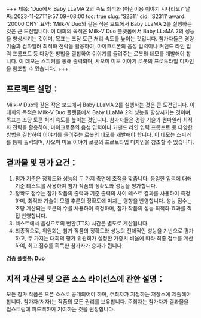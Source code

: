 +++
제목: 'Duo에서 Baby LLaMA 2의 속도 최적화 (어린이용 이야기 시나리오)'
날짜: 2023-11-27T19:57:09+08:00
toc: true
slug: 'S2311'
cid: 'S2311'
award: '20000 CNY'
요약: 'Milk-V Duo와 같은 작은 보드에서 Baby LLaMA 2를 실행하는 것은 큰 도전입니다. 이 대회의 목적은 Milk-V Duo 플랫폼에서 Baby LLaMA 2의 성능을 향상시키는 것이며, 목표는 초당 토큰 처리 속도를 높이는 것입니다. 참가자들은 경량 기술과 컴파일러 최적화 전략을 활용하여, 마이크로폰의 음성 입력이나 커맨드 라인 입력 프롬프트 등 다양한 방법을 결합하여 이야기를 들려주는 로봇의 데모를 개발해야 합니다. 이 데모는 스피커를 통해 출력되며, 샤오미 미토 이야기 로봇의 프로토타입 디자인을 참조할 수 있습니다.'
+++

## 프로젝트 설명：

Milk-V Duo와 같은 작은 보드에서 Baby LLaMA 2를 실행하는 것은 큰 도전입니다. 이 대회의 목적은 Milk-V Duo 플랫폼에서 Baby LLaMA 2의 성능을 향상시키는 것이며, 목표는 초당 토큰 처리 속도를 높이는 것입니다. 참가자들은 경량 기술과 컴파일러 최적화 전략을 활용하여, 마이크로폰의 음성 입력이나 커맨드 라인 입력 프롬프트 등 다양한 방법을 결합하여 이야기를 들려주는 로봇의 데모를 개발해야 합니다. 이 데모는 스피커를 통해 출력되며, 샤오미 미토 이야기 로봇의 프로토타입 디자인을 참조할 수 있습니다.

## 결과물 및 평가 요건：

1. 평가 기준은 정확도와 성능의 두 가지 측면에 초점을 맞춥니다. 동일한 입력에 대해 기준 테스트를 사용하여 참가 작품의 정확도와 성능을 평가합니다.
2. 정확도 점수는 참가 작품의 출력과 기준 출력의 차이 테스트 결과를 사용하여 측정하며, 최적화 기술이 모델 추론의 정확도에 미치는 영향을 반영합니다. 성능 점수는 초당 계산되는 토큰의 수를 사용하여 측정하며, 참가 작품의 성능 최적화 효과를 직접 반영합니다.
3. 텍스트에서 음성으로의 변환(TTS) 시간은 별도로 계산됩니다.
4. 최종적으로, 위원회는 참가 작품의 정확도와 성능의 전체적인 성능을 기반으로 평가하고, 두 가지는 대회의 평가 위원회가 설정한 가중치 비율에 따라 최종 점수를 계산하여, 최고 점수를 획득한 참가자가 승자가 됩니다.

**검증 플랫폼: Duo**

## 지적 재산권 및 오픈 소스 라이선스에 관한 설명：

모든 참가 작품은 오픈 소스로 공개되어야 하며, 주최자가 지정하는 저장소에 제출해야 합니다. 참가자(저자)는 작품의 모든 권리를 보유합니다. 주최자는 참가자가 결과물을 업스트림에 피드백하여 기여하는 것을 권장합니다.